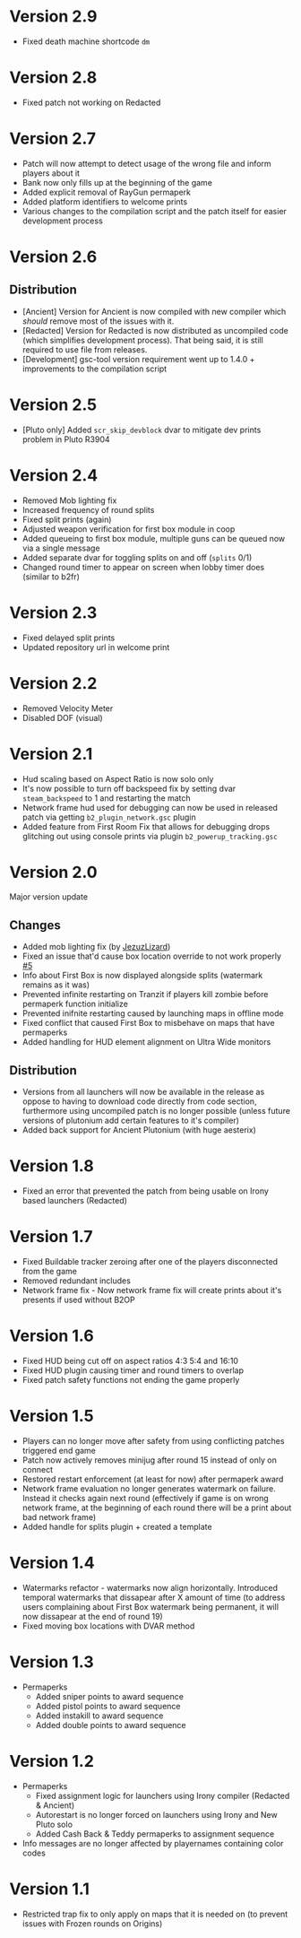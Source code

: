 # Version 2.9

- Fixed death machine shortcode `dm`

# Version 2.8

- Fixed patch not working on Redacted

# Version 2.7

- Patch will now attempt to detect usage of the wrong file and inform players about it
- Bank now only fills up at the beginning of the game
- Added explicit removal of RayGun permaperk
- Added platform identifiers to welcome prints
- Various changes to the compilation script and the patch itself for easier development process

# Version 2.6

## Distribution

- [Ancient] Version for Ancient is now compiled with new compiler which *should* remove most of the issues with it.
- [Redacted] Version for Redacted is now distributed as uncompiled code (which simplifies development process). That being said, it is still required to use file from releases.
- [Development] gsc-tool version requirement went up to 1.4.0 + improvements to the compilation script

# Version 2.5

- [Pluto only] Added `scr_skip_devblock` dvar to mitigate dev prints problem in Pluto R3904

# Version 2.4

- Removed Mob lighting fix
- Increased frequency of round splits
- Fixed split prints (again)
- Adjusted weapon verification for first box module in coop
- Added queueing to first box module, multiple guns can be queued now via a single message
- Added separate dvar for toggling splits on and off (`splits` 0/1)
- Changed round timer to appear on screen when lobby timer does (similar to b2fr)

# Version 2.3

- Fixed delayed split prints
- Updated repository url in welcome print

# Version 2.2

- Removed Velocity Meter
- Disabled DOF (visual)

# Version 2.1

- Hud scaling based on Aspect Ratio is now solo only
- It's now possible to turn off backspeed fix by setting dvar `steam_backspeed` to 1 and restarting the match
- Network frame hud used for debugging can now be used in released patch via getting `b2_plugin_network.gsc` plugin
- Added feature from First Room Fix that allows for debugging drops glitching out using console prints via plugin `b2_powerup_tracking.gsc`

# Version 2.0

Major version update

## Changes

- Added mob lighting fix (by [JezuzLizard](https://github.com/JezuzLizard/))
- Fixed an issue that'd cause box location override to not work properly [#5](https://github.com/B2ORG/T6-B2OP-PATCH/issues/5)
- Info about First Box is now displayed alongside splits (watermark remains as it was)
- Prevented infinite restarting on Tranzit if players kill zombie before permaperk function initialize
- Prevented inifnite restarting caused by launching maps in offline mode
- Fixed conflict that caused First Box to misbehave on maps that have permaperks
- Added handling for HUD element alignment on Ultra Wide monitors

## Distribution

- Versions from all launchers will now be available in the release as oppose to having to download code directly from code section, furthermore using uncompiled patch is no longer possible (unless future versions of plutonium add certain features to it's compiler)
- Added back support for Ancient Plutonium (with huge aesterix)

# Version 1.8

- Fixed an error that prevented the patch from being usable on Irony based launchers (Redacted)

# Version 1.7

- Fixed Buildable tracker zeroing after one of the players disconnected from the game
- Removed redundant includes
- Network frame fix - Now network frame fix will create prints about it's presents if used without B2OP

# Version 1.6

- Fixed HUD being cut off on aspect ratios 4:3 5:4 and 16:10
- Fixed HUD plugin causing timer and round timers to overlap
- Fixed patch safety functions not ending the game properly

# Version 1.5

- Players can no longer move after safety from using conflicting patches triggered end game
- Patch now actively removes minijug after round 15 instead of only on connect
- Restored restart enforcement (at least for now) after permaperk award
- Network frame evaluation no longer generates watermark on failure. Instead it checks again next round (effectively if game is on wrong network frame, at the beginning of each round there will be a print about bad network frame)
- Added handle for splits plugin + created a template

# Version 1.4

- Watermarks refactor - watermarks now align horizontally. Introduced temporal watermarks that dissapear after X amount of time (to address users complaining about First Box watermark being permanent, it will now dissapear at the end of round 19)
- Fixed moving box locations with DVAR method

# Version 1.3

- Permaperks
    * Added sniper points to award sequence
    * Added pistol points to award sequence
    * Added instakill to award sequence
    * Added double points to award sequence

# Version 1.2

- Permaperks
    * Fixed assignment logic for launchers using Irony compiler (Redacted & Ancient)
    * Autorestart is no longer forced on launchers using Irony and New Pluto solo
    * Added Cash Back & Teddy permaperks to assignment sequence
- Info messages are no longer affected by playernames containing color codes

# Version 1.1

- Restricted trap fix to only apply on maps that it is needed on (to prevent issues with Frozen rounds on Origins)
